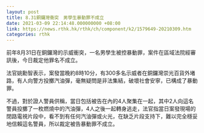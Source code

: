 ```yaml
---
layout: post
title: 8.31銅鑼灣衝突　男學生暴動罪不成立
date: 2021-03-09 22:14:48.000000000 +08:00
link: https://news.rthk.hk/rthk/ch/component/k2/1579649-20210309.htm
categories: rthk
---
```


前年8月31日在銅鑼灣的示威衝突，一名男學生被控暴動罪，案件在區域法院經審訊後，今日裁定他罪名不成立。

法官姚勳智表示，案發當晚約8時10分，有300多名示威者在銅鑼灣崇光百貨外堵路，有人向警方投擲汽油彈，毫無疑問是非法集結，破壞社會安寧，已構成了暴動罪。

不過，對於證人警員供稱，當日包括被告在內的4人聚集在一起，其中2人向這名警員投擲了一枚燃燒中的汽油彈，4人之後一起轉身逃走，法官指當日案發現場的閉路電視片段中，看不到有任何汽油彈或火光，在缺乏片段支持下，難以完全穩妥地信賴這名警員，所以裁定被告暴動罪不成立。

